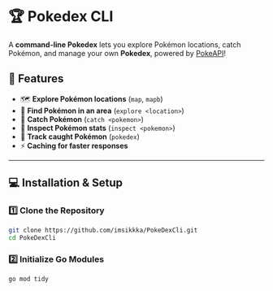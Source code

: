 # 🏆 Pokedex CLI

A **command-line Pokedex** lets you explore Pokémon locations, catch Pokémon, and manage your own **Pokedex**, powered by [PokeAPI](https://pokeapi.co/)!



## 🚀 Features
- 🗺 **Explore Pokémon locations** (`map`, `mapb`)
- 🔎 **Find Pokémon in an area** (`explore <location>`)
- 🎯 **Catch Pokémon** (`catch <pokemon>`)
- 📖 **Inspect Pokémon stats** (`inspect <pokemon>`)
- 📜 **Track caught Pokémon** (`pokedex`)
- ⚡ **Caching for faster responses**

---

## 💻 Installation & Setup

### 1️⃣ Clone the Repository
```sh
git clone https://github.com/imsikkka/PokeDexCli.git
cd PokeDexCli
```

### 2️⃣ Initialize Go Modules
```sh
go mod tidy
```
